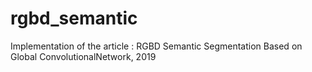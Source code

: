 # rgbd_semantic
Implementation of the article : RGBD Semantic Segmentation Based on Global ConvolutionalNetwork, 2019
